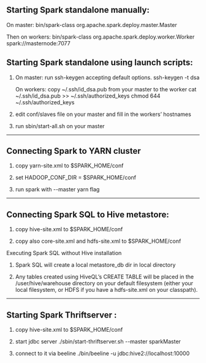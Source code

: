 ## Starting Spark standalone manually:
 
On master:
bin/spark-class org.apache.spark.deploy.master.Master

Then on workers:
bin/spark-class org.apache.spark.deploy.worker.Worker spark://masternode:7077


## Starting Spark standalone using launch scripts:

1) On master: run ssh-keygen accepting default options.
   ssh-keygen -t dsa

   On workers: copy ~/.ssh/id_dsa.pub from your master to the worker
   cat ~/.ssh/id_dsa.pub >> ~/.ssh/authorized_keys
   chmod 644 ~/.ssh/authorized_keys

2) edit conf/slaves file on your master and fill in the workers’ hostnames

3) run sbin/start-all.sh on your master

--------------

## Connecting Spark to YARN cluster

1) copy yarn-site.xml to $SPARK_HOME/conf

2) set HADOOP_CONF_DIR = $SPARK_HOME/conf

3) run spark with --master yarn flag

--------------

## Connecting Spark SQL to Hive metastore:

1) copy hive-site.xml to $SPARK_HOME/conf

2) copy also core-site.xml and hdfs-site.xml to $SPARK_HOME/conf

Executing Spark SQL without Hive installation

1) Spark SQL will create a local metastore_db dir in local directory

2) Any tables created using HiveQL’s CREATE TABLE will be placed in the /user/hive/warehouse directory on your default filesystem (either your local filesystem, or HDFS if you have a hdfs-site.xml on your classpath).

---------------

## Starting Spark Thriftserver :

1) copy hive-site.xml to $SPARK_HOME/conf

2) start jdbc server
   ./sbin/start-thriftserver.sh --master sparkMaster
   
3) connect to it via beeline
   ./bin/beeline -u jdbc:hive2://localhost:10000

